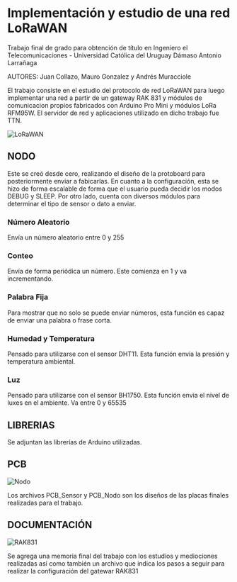 # Implementación y estudio de una red LoRaWAN

Trabajo final de grado para obtención de título en Ingeniero el Telecomunicaciones - Universidad Católica del Uruguay Dámaso Antonio Larrañaga

AUTORES: Juan Collazo, Mauro Gonzalez y Andrés Muracciole

El trabajo consiste en el estudio del protocolo de red LoRaWAN para luego implementar una red a partir de un gateway RAK 831 y módulos de comunicacion propios fabricados con Arduino Pro Mini y módulos LoRa RFM95W.
El servidor de red y aplicaciones utilizado en dicho trabajo fue TTN.

![LoRaWAN](https://github.com/amuracciole/LoRaWAN_Network/blob/master/LoRaWAN.jpg)

## NODO

Este se creó desde cero, realizando el diseño de la protoboard para posteriormente enviar a fabicarlas.
En cuanto a la configuración, esta se hizo de forma escalable de forma que el usuario pueda decidir los modos DEBUG y SLEEP.
Por otro lado, cuenta con diversos módulos para determinar el tipo de sensor o dato a enviar.

### Número Aleatorio

Envía un número aleatorio entre 0 y 255

### Conteo

Envía de forma periódica un número. Este comienza en 1 y va incrementando.

### Palabra Fija

Para mostrar que no solo se puede enviar números, esta función es capaz de enviar una palabra o frase corta.

### Humedad y Temperatura

Pensado para utilizarse con el sensor DHT11. Esta función envia la presión y temperatura ambiental.

### Luz

Pensado para utilizarse con el sensor BH1750. Esta función envia el nivel de luxes en el ambiente. Va entre 0 y 65535

## LIBRERIAS

Se adjuntan las librerías de Arduino utilizadas.

## PCB

![Nodo](https://github.com/amuracciole/LoRaWAN_Network/blob/master/Nodo.png)

Los archivos PCB_Sensor y PCB_Nodo son los diseños de las placas finales realizadas para el trabajo.

## DOCUMENTACIÓN

![RAK831](https://github.com/amuracciole/LoRaWAN_Network/blob/master/RAK831.png)

Se agrega una memoria final del trabajo con los estudios y mediociones realizadas así como también un archivo que indica los pasos a seguir para realizar la configuración del gatewar RAK831

